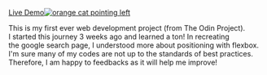 <a href="https://gitkitti.github.io/google-homepage/">Live Demo<img scr="images/cat.jpeg" alt="orange cat pointing left"></a>

This is my first ever web development project (from The Odin Project). <br> 
I started this journey 3 weeks ago and learned a ton! In recreating <br>
the google search page, I understood more about positioning with flexbox. <br>
I'm sure many of my codes are not up to the standards of best practices. <br>
Therefore, I am happy to feedbacks as it will help me improve! 

